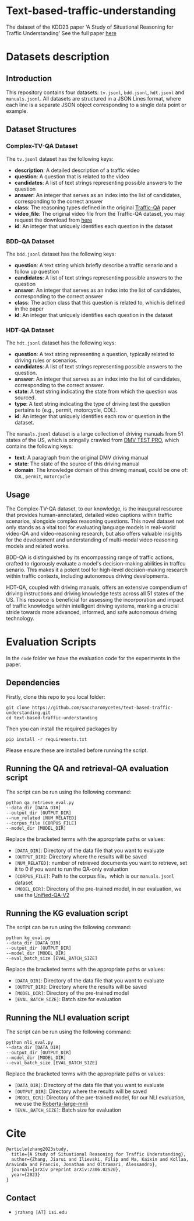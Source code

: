# Text-based-traffic-understanding
The dataset of the KDD23 paper 'A Study of Situational Reasoning for Traffic Understanding' See the full paper [here](https://arxiv.org/pdf/2306.02520.pdf)


# Datasets description

## Introduction

This repository contains four datasets: `tv.jsonl`, `bdd.jsonl`, `hdt.jsonl` and `manuals.jsonl`. All datasets are structured in a JSON Lines format, where each line is a separate JSON object corresponding to a single data point or example.

## Dataset Structures

### Complex-TV-QA Dataset

The `tv.jsonl` dataset has the following keys:

- **description**: A detailed description of a traffic video
- **question**: A question that is related to the video
- **candidates**: A list of text strings representing possible answers to the question
- **answer**: An integer that serves as an index into the list of candidates, corresponding to the correct answer
- **class**: The reasoning types defined in the original [Traffic-QA](https://arxiv.org/pdf/2103.15538.pdf) paper
- **video_file**: The original video file from the Traffic-QA dataset, you may request the download from [here](https://github.com/SUTDCV/SUTD-TrafficQA)
- **id**: An integer that uniquely identifies each question in the dataset

### BDD-QA Dataset

The `bdd.jsonl` dataset has the following keys:

- **question**: A text string which briefly describe a traffic senario and a follow up question
- **candidates**: A list of text strings representing possible answers to the question
- **answer**: An integer that serves as an index into the list of candidates, corresponding to the correct answer
- **class**: The action class that this question is related to, which is defined in the paper
- **id**: An integer that uniquely identifies each question in the dataset

### HDT-QA Dataset

The `hdt.jsonl` dataset has the following keys:

- **question**: A text string representing a question, typically related to driving rules or scenarios.
- **candidates**: A list of text strings representing possible answers to the question.
- **answer**: An integer that serves as an index into the list of candidates, corresponding to the correct answer.
- **state**: A text string indicating the state from which the question was sourced.
- **type**: A text string indicating the type of driving test the question pertains to (e.g., permit, motorcycle, CDL).
- **id**: An integer that uniquely identifies each row or question in the dataset.

The `manuals.jsonl` dataset is a large collection of driving manuals from 51 states of the US, which is oringally crawled from [DMV TEST PRO](https://www.dmv-test-pro.com/), which contains the following keys:

- **text**: A paragraph from the original DMV driving manual
- **state**: The state of the source of this driving manual
- **domain**: The knowledge domain of this driving manual, could be one of: `CDL`, `permit`, `motorcycle`


## Usage

The Complex-TV-QA dataset, to our knowledge, is the inaugural resource that provides human-annotated, detailed video captions within traffic scenarios, alongside complex reasoning questions. This novel dataset not only stands as a vital tool for evaluating language models in real-world video-QA and video-reasoning research, but also offers valuable insights for the development and understanding of multi-modal video reasoning models and related works.

BDD-QA is distinguished by its encompassing range of traffic actions, crafted to rigorously evaluate a model's decision-making abilities in traffcu senario. This makes it a potent tool for high-level decision-making research within traffic contexts, including autonomous driving developments.

HDT-QA, coupled with driving manuals, offers an extensive compendium of driving instructions and driving knowledge tests across all 51 states of the US. This resource is beneficial for assessing the incorporation and impact of traffic knowledge within intelligent driving systems, marking a crucial stride towards more advanced, informed, and safe autonomous driving technology.

# Evaluation Scripts

In the `code` folder we have the evaluation code for the experiments in the paper.

## Dependencies

Firstly, clone this repo to you local folder:
```
git clone https://github.com/saccharomycetes/text-based-traffic-understanding.git
cd text-based-traffic-understanding
```

Then you can install the required packages by 
```
pip install -r requirements.txt
```

Please ensure these are installed before running the script.

## Running the QA and retrieval-QA evaluation script

The script can be run using the following command:

```shell
python qa_retrieve_eval.py 
--data_dir [DATA_DIR]
--output_dir [OUTPUT_DIR]
--num_related [NUM_RELATED]
--corpus_file [CORPUS_FILE]
--model_dir [MODEL_DIR]
```

Replace the bracketed terms with the appropriate paths or values:

- `[DATA_DIR]`: Directory of the data file that you want to evaluate
- `[OUTPUT_DIR]`: Directory where the results will be saved
- `[NUM_RELATED]`: number of retrieved documents you want to retrieve, set it to 0 if you want to run the QA-only evaluation
- `[CORPUS_FILE]`: Path to the corpus file，which is our `manuals.jsonl` dataset
- `[MODEL_DIR]`: Directory of the pre-trained model, in our evaluation, we use the [Unified-QA-V2](https://github.com/allenai/unifiedqa)


## Running the KG evaluation script

The script can be run using the following command:

```shell
python kg_eval.py 
--data_dir [DATA_DIR] 
--output_dir [OUTPUT_DIR] 
--model_dir [MODEL_DIR] 
--eval_batch_size [EVAL_BATCH_SIZE]
```

Replace the bracketed terms with the appropriate paths or values:

- `[DATA_DIR]`: Directory of the data file that you want to evaluate
- `[OUTPUT_DIR]`: Directory where the results will be saved
- `[MODEL_DIR]`: Directory of the pre-trained model
- `[EVAL_BATCH_SIZE]`: Batch size for evaluation

## Running the NLI evaluation script

The script can be run using the following command:

```shell
python nli_eval.py 
--data_dir [DATA_DIR] 
--output_dir [OUTPUT_DIR] 
--model_dir [MODEL_DIR] 
--eval_batch_size [EVAL_BATCH_SIZE]
```

Replace the bracketed terms with the appropriate paths or values:

- `[DATA_DIR]`: Directory of the data file that you want to evaluate
- `[OUTPUT_DIR]`: Directory where the results will be saved
- `[MODEL_DIR]`: Directory of the pre-trained model, for our NLI evaluation, we use the [Roberta-large-mnli](https://huggingface.co/roberta-large-mnli)
- `[EVAL_BATCH_SIZE]`: Batch size for evaluation



# Cite 
```
@article{zhang2023study,
  title={A Study of Situational Reasoning for Traffic Understanding},
  author={Zhang, Jiarui and Ilievski, Filip and Ma, Kaixin and Kollaa, Aravinda and Francis, Jonathan and Oltramari, Alessandro},
  journal={arXiv preprint arXiv:2306.02520},
  year={2023}
}
```

## Contact

-   `jrzhang [AT] isi.edu`